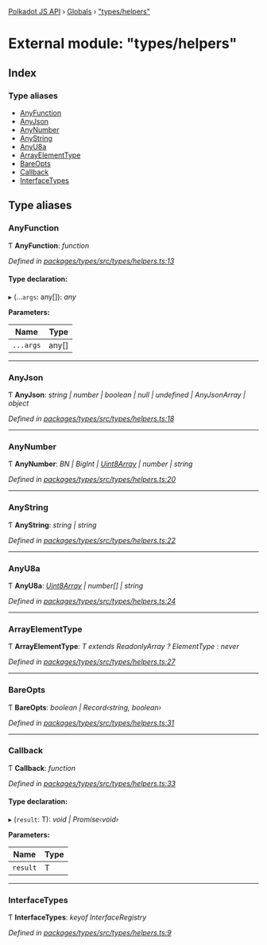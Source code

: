 [Polkadot JS API](../README.md) › [Globals](../globals.md) › ["types/helpers"](_types_helpers_.md)

# External module: "types/helpers"

## Index

### Type aliases

* [AnyFunction](_types_helpers_.md#anyfunction)
* [AnyJson](_types_helpers_.md#anyjson)
* [AnyNumber](_types_helpers_.md#anynumber)
* [AnyString](_types_helpers_.md#anystring)
* [AnyU8a](_types_helpers_.md#anyu8a)
* [ArrayElementType](_types_helpers_.md#arrayelementtype)
* [BareOpts](_types_helpers_.md#bareopts)
* [Callback](_types_helpers_.md#callback)
* [InterfaceTypes](_types_helpers_.md#interfacetypes)

## Type aliases

###  AnyFunction

Ƭ **AnyFunction**: *function*

*Defined in [packages/types/src/types/helpers.ts:13](https://github.com/polkadot-js/api/blob/790deca695/packages/types/src/types/helpers.ts#L13)*

#### Type declaration:

▸ (...`args`: any[]): *any*

**Parameters:**

Name | Type |
------ | ------ |
`...args` | any[] |

___

###  AnyJson

Ƭ **AnyJson**: *string | number | boolean | null | undefined | AnyJsonArray | object*

*Defined in [packages/types/src/types/helpers.ts:18](https://github.com/polkadot-js/api/blob/790deca695/packages/types/src/types/helpers.ts#L18)*

___

###  AnyNumber

Ƭ **AnyNumber**: *BN | BigInt | [Uint8Array](../classes/_codec_raw_.raw.md#static-uint8array) | number | string*

*Defined in [packages/types/src/types/helpers.ts:20](https://github.com/polkadot-js/api/blob/790deca695/packages/types/src/types/helpers.ts#L20)*

___

###  AnyString

Ƭ **AnyString**: *string | string*

*Defined in [packages/types/src/types/helpers.ts:22](https://github.com/polkadot-js/api/blob/790deca695/packages/types/src/types/helpers.ts#L22)*

___

###  AnyU8a

Ƭ **AnyU8a**: *[Uint8Array](../classes/_codec_raw_.raw.md#static-uint8array) | number[] | string*

*Defined in [packages/types/src/types/helpers.ts:24](https://github.com/polkadot-js/api/blob/790deca695/packages/types/src/types/helpers.ts#L24)*

___

###  ArrayElementType

Ƭ **ArrayElementType**: *T extends ReadonlyArray<infer ElementType> ? ElementType : never*

*Defined in [packages/types/src/types/helpers.ts:27](https://github.com/polkadot-js/api/blob/790deca695/packages/types/src/types/helpers.ts#L27)*

___

###  BareOpts

Ƭ **BareOpts**: *boolean | Record‹string, boolean›*

*Defined in [packages/types/src/types/helpers.ts:31](https://github.com/polkadot-js/api/blob/790deca695/packages/types/src/types/helpers.ts#L31)*

___

###  Callback

Ƭ **Callback**: *function*

*Defined in [packages/types/src/types/helpers.ts:33](https://github.com/polkadot-js/api/blob/790deca695/packages/types/src/types/helpers.ts#L33)*

#### Type declaration:

▸ (`result`: T): *void | Promise‹void›*

**Parameters:**

Name | Type |
------ | ------ |
`result` | T |

___

###  InterfaceTypes

Ƭ **InterfaceTypes**: *keyof InterfaceRegistry*

*Defined in [packages/types/src/types/helpers.ts:9](https://github.com/polkadot-js/api/blob/790deca695/packages/types/src/types/helpers.ts#L9)*
